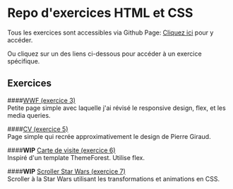 # Repo d'exercices HTML et CSS

Tous les exercices sont accessibles via Github Page: [Cliquez ici](https://romainvandevoorde.github.io/Learning-Environment) pour y accéder.

Ou cliquez sur un des liens ci-dessous pour accéder à un exercice spécifique.

## Exercices

####[WWF (exercice 3)](https://romainvandevoorde.github.io/Learning-Environment/WWF/index.html)    
Petite page simple avec laquelle j'ai révisé le responsive design, flex, et les media queries.

####[CV (exercice 5)](https://romainvandevoorde.github.io/Learning-Environment/Mon-CV/index.html)    
Page simple qui recrée approximativement le design de Pierre Giraud.

####**WIP** [Carte de visite (exercice 6)](https://romainvandevoorde.github.io/Learning-Environment/VCard/index.html)    
Inspiré d'un template ThemeForest. Utilise flex.

####**WIP** [Scroller Star Wars (exercice 7)](https://romainvandevoorde.github.io/Learning-Environment/StarWars/index.html)    
Scroller à la Star Wars utilisant les transformations et animations en CSS.